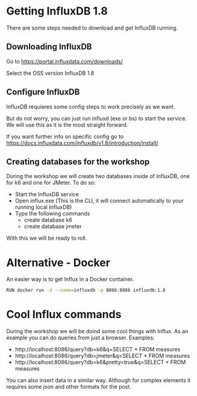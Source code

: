 # Getting InfluxDB 1.8

There are some steps needed to download and get InfluxDB running.

## Downloading InfluxDB
Go to https://portal.influxdata.com/downloads/

Select the OSS version InfluxDB 1.8

## Configure InfluxDB
InfluxDB requieres some config steps to work precisely as we want.

But do not worry, you can just run influxd (exe or bs) to start the service. We will use this as it is the most straight forward.

If you want further info on specific config go to https://docs.influxdata.com/influxdb/v1.8/introduction/install/

## Creating databases for the workshop
During the workshop we will create two databases inside of InfluxDB, one for k6 and one for JMeter.
To do so:
- Start the InfluxDB service
- Open influx.exe (This is the CLI, it will connect automatically to your running local InfluxDB)
- Type the following commands
    - create database k6
    - create database jmeter

With this we will be ready to roll.

# Alternative - Docker
An easier way is to get Influx in a Docker container.
```bash
RUN docker run -d --name=influxdb -p 8086:8086 influxdb:1.8
```

# Cool Influx commands
During the workshop we will be doind some cool things with Influx.
As an example you can do queries from just a browser.
Examples:
- http://localhost:8086/query?db=k6&q=SELECT * FROM measures
- http://localhost:8086/query?db=jmeter&q=SELECT * FROM measures
- http://localhost:8086/query?db=k6&pretty=true&q=SELECT * FROM measures

You can also insert data in a similar way. Although for complex elements it requires some json and other formats for the post.